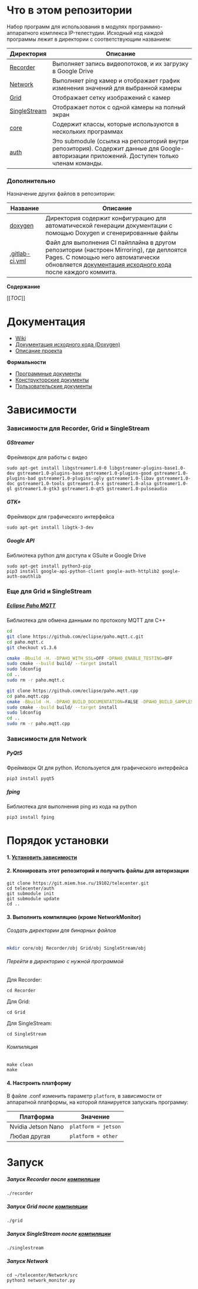 # Что в этом репозитории
Набор программ для использования в модулях программно-аппаратного комплекса IP-телестудии. Исходный код каждой программы лежит в директории с соответствующим названием:

| Директория | Описание |
| ------    | ------ |
| [Recorder](https://git.miem.hse.ru/19102/telecenter/-/tree/master/Recorder)  | Выполняет запись видеопотоков, и их загрузку в Google Drive  |
| [Network](https://git.miem.hse.ru/19102/telecenter/-/tree/master/Network)    | Выполняет ping камер и отображает график изменения значений для выбранной камеры | 
| [Grid](https://git.miem.hse.ru/19102/telecenter/-/tree/master/Grid)          | Отображает сетку изображений с камер  | 
| [SingleStream](https://git.miem.hse.ru/19102/telecenter/-/tree/master/SingleStream)    | Отображает поток с одной камеры на полный экран | 
| [core](https://git.miem.hse.ru/19102/telecenter/-/tree/master/core)          | Содержит классы, которые используются в нескольких программах  | 
| [auth](https://git.miem.hse.ru/19102/auth)                                   | Это submodule (ссылка на репозиторий внутри репозитория). Содержит данные для Google-авторизации приложений. Доступен только членам команды. |

### Дополнительно
Назначение других файлов в репозитории:

| Название | Описание |
| ------   | ------ |
| [doxygen](https://git.miem.hse.ru/19102/telecenter/-/tree/master/doxygen)  | Директория содержит конфигурацию для автоматической генерации документации с помощью Doxygen и сгенерированные файлы |
| [.gitlab-ci.yml](https://git.miem.hse.ru/19102/telecenter/-/blob/master/.gitlab-ci.yml)| Файл для выполнения CI пайплайна в другом репозитории (настроен Mirroring), где деплоятся Pages. С помощью него автоматически обновляется [документация исходного кода](https://maden23.gitlab.io/telecenter) после каждого коммита. |

**Содержание**

[[_TOC_]]

# Документация
- [Wiki](https://git.miem.hse.ru/19102/telecenter/-/wikis/home)
- [Документация исходного кода (Doxygen)](https://maden23.gitlab.io/telecenter)
- [Описание проекта](https://docs.google.com/document/d/1h5Fe9YLLMEI-pzpfbAH7BXZpYWnlAfymhN2KjJObhCY/edit?usp=sharing)

**Формальности**
- [Программные документы](https://drive.google.com/drive/folders/1Ovr58dabMcnGOkfGxf8s12jKU7rTYFOc?usp=sharing)
- [Конструкторские документы](https://drive.google.com/drive/folders/1MhgQvr0wkbufuU-ss9-4LadWp8AWsSrF?usp=sharing)
- [Пользовательские документы](https://drive.google.com/drive/folders/1bpvONr3PEYKrJsVolynj8CtA4zE5wT8k?usp=sharing)


# Зависимости
### Зависимости для Recorder, Grid и SingleStream
##### GStreamer
Фреймворк для работы с видео
````
sudo apt-get install libgstreamer1.0-0 libgstreamer-plugins-base1.0-dev gstreamer1.0-plugins-base gstreamer1.0-plugins-good gstreamer1.0-plugins-bad gstreamer1.0-plugins-ugly gstreamer1.0-libav gstreamer1.0-doc gstreamer1.0-tools gstreamer1.0-x gstreamer1.0-alsa gstreamer1.0-gl gstreamer1.0-gtk3 gstreamer1.0-qt5 gstreamer1.0-pulseaudio
````

##### GTK+
Фреймворк для графического интерфейса
```
sudo apt-get install libgtk-3-dev
```

##### Google API
Библиотека python для доступа к GSuite и Google Drive
```
sudo apt-get install python3-pip
pip3 install google-api-python-client google-auth-httplib2 google-auth-oauthlib
```

### Еще для Grid и SingleStream
##### [Eclipse Paho MQTT](https://github.com/eclipse/paho.mqtt.cpp)
Библиотека для обмена данными по протоколу MQTT для C++
```bash
cd
git clone https://github.com/eclipse/paho.mqtt.c.git
cd paho.mqtt.c
git checkout v1.3.6

cmake -Bbuild -H. -DPAHO_WITH_SSL=OFF -DPAHO_ENABLE_TESTING=OFF
sudo cmake --build build/ --target install
sudo ldconfig
cd ..
sudo rm -r paho.mqtt.c

git clone https://github.com/eclipse/paho.mqtt.cpp
cd paho.mqtt.cpp
cmake -Bbuild -H. -DPAHO_BUILD_DOCUMENTATION=FALSE -DPAHO_BUILD_SAMPLES=FALSE -DPAHO_WITH_SSL=OFF
sudo cmake --build build/ --target install
sudo ldconfig
cd ..
sudo rm -r paho.mqtt.cpp 
```

### Зависимости для Network
##### PyQt5
Фреймворк Qt для python. Используется для графического интерфейса
```
pip3 install pyqt5
```

##### fping
Библиотека для выполнения ping из кода на python
```
pip3 install fping
```

# Порядок установки
####  1. [Установить зависимости](#зависимости)
####  2. Клонировать этот репозиторий и получить файлы для авторизации

    git clone https://git.miem.hse.ru/19102/telecenter.git
    cd telecenter/auth
    git submodule init
    git submodule update
    cd ..
####  3. Выполнить компиляцию (кроме NetworkMonitor)
###### Создать директории для бинарных файлов
``` bash
mkdir core/obj Recorder/obj Grid/obj SingleStream/obj
```
###### Перейти в директорию с нужной программой
Для Recorder:
    
    cd Recorder

Для Grid:

    cd Grid

Для SingleStream:

    cd SingleStream

###### Компиляция
    make clean
    make

####  4. Настроить платформу
В файле .conf изменить параметр `platform`, в зависимости от аппаратной платформы, на которой планируется запускать программу:

| Платформа | Значение |
| ------    | ------ |
| Nvidia Jetson Nano | `platform = jetson` |
| Любая другая | `platform = other` |

# Запуск
##### Запуск Recorder после [компиляции](#3-выполнить-компиляцию-кроме-network)
    ./recorder
##### Запуск Grid после [компиляции](#3-выполнить-компиляцию-кроме-network)
    ./grid
##### Запуск SingleStream после [компиляции](#3-выполнить-компиляцию-кроме-network)
    ./singlestream 
##### Запуск Network
    cd ~/telecenter/Network/src
    python3 network_monitor.py

